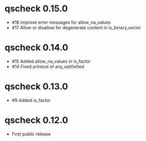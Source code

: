# qscheck 0.15.0

- #18 Improve error messages for allow_na_values
- #17 Allow or disallow for degenerate content in is_binary_vector

# qscheck 0.14.0

- #15 Added allow_na_values in is_factor
- #14 Fixed printout of any_satifisfied

# qscheck 0.13.0

- #9 Added is_factor

# qscheck 0.12.0

- First public release
